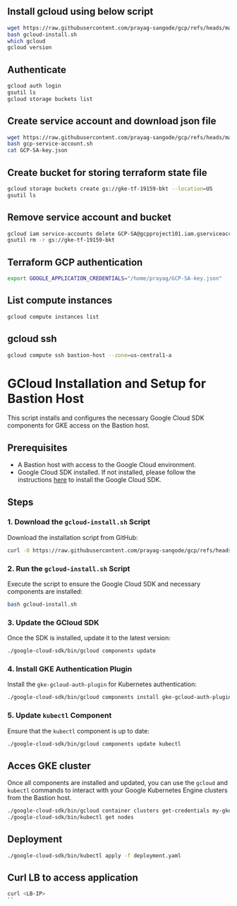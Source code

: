 
## Install gcloud using below script

```bash
wget https://raw.githubusercontent.com/prayag-sangode/gcp/refs/heads/main/gcloud-install.sh
bash gcloud-install.sh
which gcloud
gcloud version
```

## Authenticate 
```bash
gcloud auth login
gsutil ls
gcloud storage buckets list
```

## Create service account and download json file
```bash
wget https://raw.githubusercontent.com/prayag-sangode/gcp/refs/heads/main/gcp-service-account.sh
bash gcp-service-account.sh
cat GCP-SA-key.json
```

## Create bucket for storing terraform state file
```bash
gcloud storage buckets create gs://gke-tf-19159-bkt --location=US
gsutil ls
```

## Remove service account and bucket
```bash
gcloud iam service-accounts delete GCP-SA@gcpproject101.iam.gserviceaccount.com --project=gcpproject101
gsutil rm -r gs://gke-tf-19159-bkt
```

## Terraform GCP authentication
```bash
export GOOGLE_APPLICATION_CREDENTIALS="/home/prayag/GCP-SA-key.json"
```


## List compute instances
```bash
gcloud compute instances list
```

## gcloud ssh
```bash
gcloud compute ssh bastion-host --zone=us-central1-a
```

# GCloud Installation and Setup for Bastion Host

This script installs and configures the necessary Google Cloud SDK components for GKE access on the Bastion host.

## Prerequisites
- A Bastion host with access to the Google Cloud environment.
- Google Cloud SDK installed. If not installed, please follow the instructions [here](https://cloud.google.com/sdk/docs/install) to install the Google Cloud SDK.

## Steps

### 1. Download the `gcloud-install.sh` Script
Download the installation script from GitHub:

```bash
curl -O https://raw.githubusercontent.com/prayag-sangode/gcp/refs/heads/main/gcloud-install.sh
```

### 2. Run the `gcloud-install.sh` Script
Execute the script to ensure the Google Cloud SDK and necessary components are installed:

```bash
bash gcloud-install.sh
```

### 3. Update the GCloud SDK
Once the SDK is installed, update it to the latest version:

```bash
./google-cloud-sdk/bin/gcloud components update
```

### 4. Install GKE Authentication Plugin
Install the `gke-gcloud-auth-plugin` for Kubernetes authentication:

```bash
./google-cloud-sdk/bin/gcloud components install gke-gcloud-auth-plugin
```

### 5. Update `kubectl` Component
Ensure that the `kubectl` component is up to date:

```bash
./google-cloud-sdk/bin/gcloud components update kubectl
```

## Acces GKE cluster
Once all components are installed and updated, you can use the `gcloud` and `kubectl` commands to interact with your Google Kubernetes Engine clusters from the Bastion host.
```bash
./google-cloud-sdk/bin/gcloud container clusters get-credentials my-gke-cluster --zone us-central1-a --project gcpproject101
./google-cloud-sdk/bin/kubectl get nodes
```
## Deployment
```bash
./google-cloud-sdk/bin/kubectl apply -f deployment.yaml
```
## Curl LB to access application
```bash
curl <LB-IP>
``
